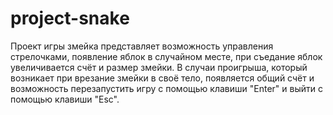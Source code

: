 # project-snake

Проект игры змейка представляет возможность управления стрелочками, появление яблок в случайном месте, при съедание яблок увеличивается счёт и размер змейки.
В случаи проигрыша, который возникает при врезание змейки в своё тело, появляется общий счёт и возможность перезапустить игру с помощью клавиши "Enter" и выйти с помощью клавиши "Esc".
